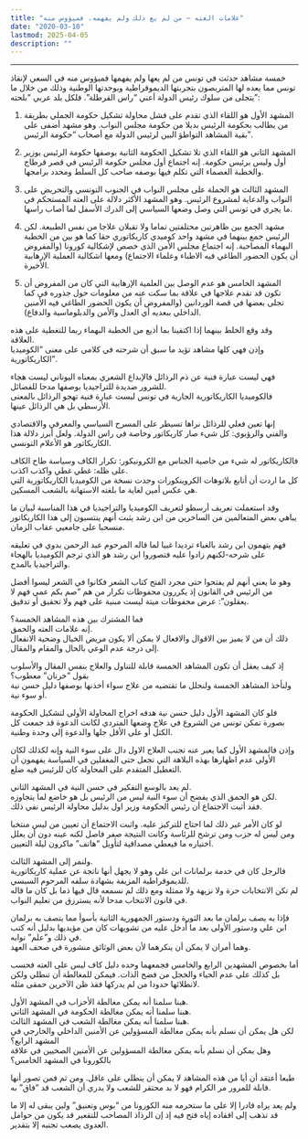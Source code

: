 ```yaml
---
title: "علامات العته – من لم يع ذلك ولم يفهمه، فميؤوس منه"
date: "2020-03-10"
lastmod: 2025-04-05
description: ""
---
```

****

خمسة مشاهد حدثت في تونس من لم يعها ولم يفهمها فميؤوس منه في السعي لإنقاذ تونس مما يعده لها المتربصون بتجربتها الديموقراطية وبوحدتها الوطنية وذلك من خلال ما يتجلى من سلوك رئيس الدولة أعني “راس القرطلة”. فلكل بلد عربي “بلحته”:

1. المشهد الأول هو اللقاء الذي تقدم على فشل محاولة تشكيل حكومة الجملي بطريقة من يطالب بحكومة الرئيس بديلا من حكومة مجلس النواب. وهو مشهد أضفى على بقية المشاهد التواطؤ البين لرئيس الدولة مع أصحاب “حكومة الرئيس”.

2. المشهد الثاني هو اللقاء الذي تلا تشكيل الحكومة الثانية بوصفها حكومة الرئيس بوزير أول وليس برئيس حكومة. إنه اجتماع أول مجلس حكومة الرئيس في قصر قرطاج والخطبة العصماء التي تكلم فيها بوصفه صاحب كل السلط ومحدد برامجها.

3. المشهد الثالث هو الحملة على مجلس النواب في الجنوب التونسي والتحريض على النواب والدعاية لمشروع الرئيس. وهو المشهد الأكثر دلالة على العته المستحكم في ما يجري في تونس التي وصل وضعها السياسي إلى الدرك الأسفل لما أصاب راسها.

4. مشهد الجمع بين ظاهرتين مختلفتين تماما ولا تقبلان علاجا من نفس الطبيعة. لكن الرئيس جمع بينهما في مشهد واحد كوميدي كاريكاتوري حقا كما هو بين من الخطبة البهماء المصاحبة. إنه اجتماع مجلس الأمن الذي خصص لإشكالية كورونا (والمفروض أن يكون الحضور الطاغي فيه الاطباء وعلماء الاجتماع) ومعها اشكالية العملية الإرهابية الأخيرة.

5. المشهد الخامس هو عدم الوصل بين العلمية الإرهابية التي كان من المفروض أن تكون قد تقدم علاجها في علاقة بما سكت عنه من معلومات حول جذوره في كما تجلى بعضها في قصة الوردانين (والمفروض أن يكون الحضور الطاغي فيه الأمنين الداخلي ببعديه أي العدل والأمن والدبلوماسية والدفاع).

وقد وقع الخلط بينهما إذا اكتفينا بما أذيع من الخطبة البهماء ربما للتغطية على هذه العلاقة.  
وإذن فهي كلها مشاهد تؤيد ما سبق أن شرحته في كلامي على معنى “الكوميديا الكاريكاتورية”.

فهي ليست عبارة فنية عن ذم الرذائل فالإبداع الشعري بمعناه اليوناني ليست هجاء للشرور ضديدة للتراجيديا بوصفها مدحا للفضائل.  
فالكوميديا الكاريكاتورية الجارية في تونس ليست عبارة فنية تهجو الرذائل بالمعنى الأرسطي بل هي الرذائل عينها.

إنها تعين فعلي للرذائل نراها تسيطر على المسرح السياسي والمعرفي والاقتصادي والفني والرؤيوي: كل شيء صار كاريكاتور وخاصة في راس الدولة. ولعل أبرز دلالة هذا الكاريكاتور هو الأعلام التونسي.

فالكاريكاتور له شيء من خاصية الجناس مع الكرونيكور: تكرار الكاف وسياسة طاح الكاف على ظله: غطي غطي واكذب اكذب.  
كل ما اردت أن أتابع بلاتوهات الكروينكورات وجدت نسخة من الكوميديا الكاريكاتورية التي هي عكس أمين لغاية ما بلغته الاستهانة بالشعب المسكين.

وقد استعملت تعريف أرسطو لتعريف الكوميديا والتراجيديا في هذا المناسبة لبيان ما يباهي بعض المتعالمين من الساخرين من ابن رشد يثبت أنهم ينتسبون إلى هذا الكاريكاتور منسحبا على جامعيي عقاب الزمان.

فهم يتهمون ابن رشد بالغباء ترديدا غبيا لما قاله المرحوم عبد الرحمن بدوي في تعليقه على شرحه-لكنهم زادوا عليه فتصوروا ابن رشد هو الذي ترجم الكوميديا بالهجاء والتراجيديا بالمدح.

وهو ما يعني أنهم لم يفتحوا حتى مجرد الفتح كتاب الشعر فكانوا في الشعر ليسوا أفضل من الرئيس في القانون إذ يكررون محفوظات تكرار من هم “صم بكم عمي فهم لا يعقلون”: عرض محفوظات ميتة ليست مبنية على فهم ولا تحقيق أو تدقيق.

فما المشترك بين هذه المشاهد الخمسة؟  
إنه علامات العته والحمق.  
ذلك أن من لا يميز بين الاقوال والافعال لا يمكن ألا يكون مريض الخيال وضحية الانفعال إلى درجة عدم الوعي بالحال والمقام والمقال.

إذ كيف يعقل أن تكون المشاهد الخمسة قابلة للتناول والعلاج بنفس المقال والأسلوب بقول “خرنان” معطوب؟  
ولنأخذ المشاهد الخمسة ولنحلل ما تقتضيه من علاج سواء أخذنها بوصفها دليل حسن نية أو سوء نية.

فلو كان المشهد الأول دليل حسن نية هدفه اخراج المحاولة الأولى لتشكيل الحكومة بصورة تمكن تونس من الشروع في علاج وضعها المتردي لكانت الدعوة قد جمعت كل الكتل أو على الأقل جلها والدعوة إلى وحدة وطنية.

وإذن فالمشهد الأول كما يعبر عنه تجنب العلاج الاول دال على سوء النية وإنه لكذلك لكان الأولى عدم اظهارها بهذه البلاهة التي تجعل حتى المغفلين في السياسة يفهمون أن التعطيل المتقدم على المحاولة كان للرئيس فيه ضلع.

لم يعد بالوسع التفكير في حسن النية في المشهد الثاني.  
لكن هو الحمق الذي يفضح أن سوء النية ليس من الرئيس بل هو خاضع لما يتجاوزه.  
فقد أثبت الاجتماع أن رئيس الحكومة وزير اول بدليل محاولة الرئيس نفي ذلك.

لو كان الأمر غير ذلك لما احتاج للتركيز عليه. واثبت الاجتماع أن تعيين من ليس منتخبا ومن ليس له حزب ومن ترشح للرئاسة وكانت النتيجة صفر فاصل لكنه عينه دون أن يعلل اختياره ما فيعطي مصداقية لتأويل “هاتف” ماكرون ليلة التعيين.

ولنمر إلى المشهد الثالث.  
فالرجل كان في خدمة برلمانات ابن علي وهو لا يجهل أنها ناتجة عن عملية كاريكاتورية للديموقراطية المزيفة بشهادة سلفه المرحوم السبسي.  
لم تكن الانتخابات حرة ولا نزيهة ولا ممثلة ومع ذلك لم نسمعه قال فيها ذما بل كان ما قاله في قانون الانتخاب مدحا لأنه يسترزق من تعليم النواب.

فإذا به يصف برلمان ما بعد الثورة ودستور الجمهورية الثانية بأسوأ مما يتصف به برلمان ابن علي ودستور الأولى بعد ما أُدخل عليه من تشويهات كان من مؤيديها بدليل أنه كتب في ذلك و”علم” نوابه.  
وهما أمران لا يمكن أن ينكرهما لأن بعض الوثائق منشورة في صحف العهد.

أما بخصوص المشهدين الرابع والخامس فجمعهما وحده دليل كاف ليس على العته فحسب بل كذلك على عدم الحياء والخجل من فضح الذات. فيمكن للمغالطة أن تنطلي ولكن لانطلائها حدودا من لم يدركها فقذ ظن الآخرين حمقى مثله.

هبنا سلمنا أنه يمكن مغالطة الأحزاب في المشهد الأول.  
هبنا سلمنا أنه يمكن مغالطة الحكومة في المشهد الثاني.  
هبنا سلمنا أنه يمكن مغالطة الشعب في المشهد الثالث.  
لكن هل يمكن أن نسلم بأنه يمكن مغالطة المسؤولين عن الأمنين الداخلي والخارجي في المشهد الرابع؟  
وهل يمكن أن نسلم بأنه يمكن مغالطة المسؤولين عن الأمنين الصحيين في علاقة بالكورونا في المشهد الخامس؟

طبعا أعتقد أن أيا من هذه المشاهد لا يمكن أن ينطلي على عاقل. ومن ثم فمن تصور أنها قابلة للمرور مر الكرام فهو لا بد محتقر للشعب ولا يدري أن الشعب قد “فاق” به.

ولم يعد يراه قادرا إلا على ما ستحرمه منه الكورونا من “بوس وتعنيق” ولين يبقى له إلا ما قد تذهب إلى افقاده إياه فتح فيه إذ إن الرذاذ المصاحب للتقعير قد يكون من حوامل العدوى يصعب تجنبه إلا بتقدير.

###
